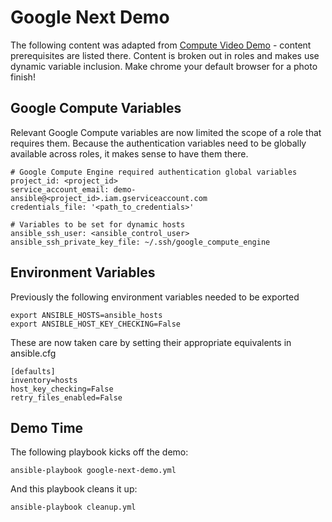 # Google Next Demo

The following content was adapted from [Compute Video Demo](https://github.com/GoogleCloudPlatform/compute-video-demo-ansible) - content prerequisites are listed there. Content is broken out in roles and makes use dynamic variable inclusion. Make chrome your default browser for a photo finish! 

Google Compute Variables
--------------
Relevant Google Compute variables are now limited the scope of a role that requires them. Because the authentication variables need to be globally available across roles, it makes sense to have them there.
```
# Google Compute Engine required authentication global variables
project_id: <project_id>
service_account_email: demo-ansible@<project_id>.iam.gserviceaccount.com
credentials_file: '<path_to_credentials>'

# Variables to be set for dynamic hosts
ansible_ssh_user: <ansible_control_user>
ansible_ssh_private_key_file: ~/.ssh/google_compute_engine
```

Environment Variables
--------------
Previously the following environment variables needed to be exported
```
export ANSIBLE_HOSTS=ansible_hosts
export ANSIBLE_HOST_KEY_CHECKING=False
```

These are now taken care by setting their appropriate equivalents in ansible.cfg
```
[defaults]
inventory=hosts
host_key_checking=False
retry_files_enabled=False
```

Demo Time
--------------
The following playbook kicks off the demo:
```
ansible-playbook google-next-demo.yml
```

And this  playbook cleans it up:
```
ansible-playbook cleanup.yml
```
